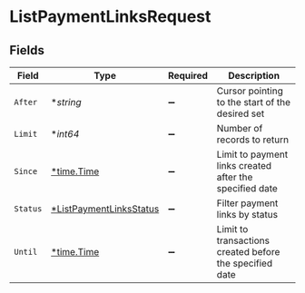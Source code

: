 # ListPaymentLinksRequest


## Fields

| Field                                                                        | Type                                                                         | Required                                                                     | Description                                                                  |
| ---------------------------------------------------------------------------- | ---------------------------------------------------------------------------- | ---------------------------------------------------------------------------- | ---------------------------------------------------------------------------- |
| `After`                                                                      | **string*                                                                    | :heavy_minus_sign:                                                           | Cursor pointing to the start of the desired set                              |
| `Limit`                                                                      | **int64*                                                                     | :heavy_minus_sign:                                                           | Number of records to return                                                  |
| `Since`                                                                      | [*time.Time](https://pkg.go.dev/time#Time)                                   | :heavy_minus_sign:                                                           | Limit to payment links created after the specified date                      |
| `Status`                                                                     | [*ListPaymentLinksStatus](../../models/operations/listpaymentlinksstatus.md) | :heavy_minus_sign:                                                           | Filter payment links by status                                               |
| `Until`                                                                      | [*time.Time](https://pkg.go.dev/time#Time)                                   | :heavy_minus_sign:                                                           | Limit to transactions created before the specified date                      |